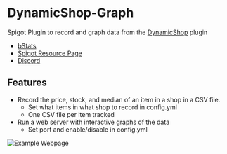 # DynamicShop-Graph
Spigot Plugin to record and graph data from the [DynamicShop](https://github.com/7sat/SSDynamicShop) plugin
* [bStats](https://bstats.org/plugin/bukkit/DynamicShop-Graph/7828)
* [Spigot Resource Page](https://www.spigotmc.org/resources/dynamicshop-graph.80638/)
* [Discord](https://discord.gg/yuhZXvz)

## Features
 * Record the price, stock, and median of an item in a shop in a CSV file.
   * Set what items in what shop to record in config.yml
   * One CSV file per item tracked
 * Run a web server with interactive graphs of the data
   * Set port and enable/disable in config.yml
   
![Example Webpage](https://i.imgur.com/rGYpIBM.gif)
